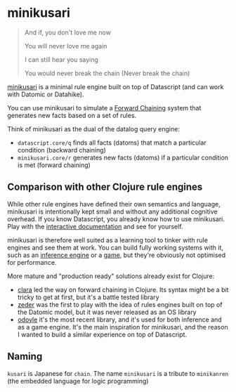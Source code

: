 # minikusari

> And if, you don't love me now
> 
> You will never love me again
> 
> I can still hear you saying
> 
> You would never break the chain (Never break the chain)

[minikusari](https://github.com/frankiesardo/minikusari) is a minimal rule engine built on top of Datascript (and can work with Datomic or Datahike).

You can use minikusari to simulate a [Forward Chaining](https://en.wikipedia.org/wiki/Forward_chaining) system that generates new facts based on a set of rules.

Think of minikusari as the dual of the datalog query engine:

- `datascript.core/q` finds all facts (datoms) that match a particular condition (backward chaining)
- `minikusari.core/r` generates new facts (datoms) if a particular condition is met (forward chaining) 

## Comparison with other Clojure rule engines

While other rule engines have defined their own semantics and language, minikusari is intentionally kept small and without any additional cognitive overhead.
If you know Datascript, you already know how to use minikusari. Play with the [interactive documentation](https://frankiesardo.github.io/minikusari/index.html#!/minikusari.tutorial1) and see for yourself.

minikusari is therefore well suited as a learning tool to tinker with rule engines and see them at work.
You can build fully working systems with it, such as an [inference engine](https://frankiesardo.github.io/minikusari/index.html#!/minikusari.tutorial2) or a [game](https://frankiesardo.github.io/minikusari/index.html#!/minikusari.tutorial3), but they're obviously not optimised for performance.

More mature and "production ready" solutions already exist for Clojure:
- [clara](https://github.com/cerner/clara-rules) led the way on forward chaining in Clojure. Its syntax might be a bit tricky to get at first, but it's a battle tested library 
- [zeder](https://www.youtube.com/watch?v=1E2CoObAaPQ) was the first to play with the idea of rules engines built on top of the Datomic model, but it was never released as an OS library
- [odoyle](https://github.com/oakes/odoyle-rules) it's the most recent library, and it's used for both inference and as a game engine. It's the main inspiration for minikusari, and the reason I wanted to build a similar experience on top of Datascript. 

## Naming

`kusari` is Japanese for `chain`. The name `minikusari` is a tribute to `minikanren` (the embedded language for logic programming)